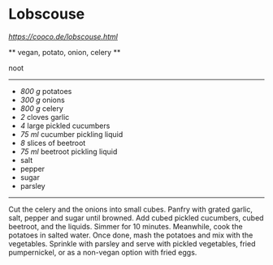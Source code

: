 # Lobscouse

*https://cooco.de/lobscouse.html*

** vegan, potato, onion, celery **

noot

---

- *800 g* potatoes
- *300 g* onions
- *800 g* celery
- *2* cloves garlic
- *4* large pickled cucumbers
- *75 ml* cucumber pickling liquid
- *8* slices of beetroot
- *75 ml* beetroot pickling liquid
- salt
- pepper
- sugar
- parsley

---

Cut the celery and the onions into small cubes. Panfry with grated garlic, salt, pepper and sugar until browned. Add cubed pickled cucumbers, cubed beetroot, and the liquids. Simmer for 10 minutes. Meanwhile, cook the potatoes in salted water. Once done, mash the potatoes and mix with the vegetables. Sprinkle with parsley and serve with pickled vegetables, fried pumpernickel, or as a non-vegan option with fried eggs.
